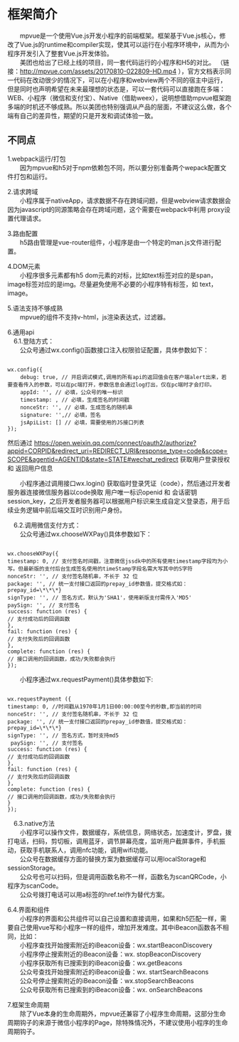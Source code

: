 # 框架简介
&emsp;&emsp;mpvue是一个使用Vue.js开发小程序的前端框架。框架基于Vue.js核心，修改了Vue.js的runtime和compiler实现，使其可以运行在小程序环境中，从而为小程序开发引入了整套Vue.js开发体验。  
&emsp;&emsp;美团也给出了已经上线的项目，同一套代码运行的小程序和H5的对比。
（链接：http://mpvue.com/assets/20170810-022809-HD.mp4 ），官方文档表示同一代码在改动很少的情况下，可以在小程序和webview两个不同的宿主中运行，但是同时也声明希望在未来最理想的状态是，可以一套代码可以直接跑在多端：WEB、小程序（微信和支付宝）、Native（借助weex），说明想借助mpvue框架跑多端的时机还不够成熟。所以美团也特别强调从产品的层面，不建议这么做，各个端有自己的差异性，期望的只是开发和调试体验一致。  

## 不同点
1.webpack运行/打包  
&emsp;&emsp;因为mpvue和h5对于npm依赖包不同，所以要分别准备两个wepack配置文件打包和运行。

2.请求跨域  
&emsp;&emsp;小程序属于nativeApp，请求数据不存在跨域问题，但是webview请求数据会因为javascript的同源策略会存在跨域问题，这个需要在webpack中利用 proxy设置代理请求。

3.路由配置  
&emsp;&emsp;h5路由管理是vue-router组件，小程序是由一个特定的man.js文件进行配置。

4.DOM元素  
&emsp;&emsp;小程序很多元素都有h5 dom元素的对标，比如text标签对应的是span，image标签对应的是img。尽量避免使用不必要的小程序特有标签，如 text，image。

5.语法支持不够成熟  
&emsp;&emsp;mpvue的组件不支持v-html，js渲染表达式，过滤器。

6.通用api  
&emsp;6.1.登陆方式：  
&emsp;&emsp;公众号通过wx.config()函数接口注入权限验证配置，具体参数如下：
<pre><code>
wx.config({
    debug: true, // 开启调试模式,调用的所有api的返回值会在客户端alert出来，若要查看传入的参数，可以在pc端打开，参数信息会通过log打出，仅在pc端时才会打印。
    appId: '', // 必填，公众号的唯一标识
    timestamp: , // 必填，生成签名的时间戳
    nonceStr: '', // 必填，生成签名的随机串
    signature: '',// 必填，签名
    jsApiList: [] // 必填，需要使用的JS接口列表
});
</code></pre>
然后通过
https://open.weixin.qq.com/connect/oauth2/authorize?appid=CORPID&redirect_uri=REDIRECT_URI&response_type=code&scope=SCOPE&agentid=AGENTID&state=STATE#wechat_redirect   获取用户登录授权和 返回用户信息

&emsp;&emsp;小程序通过调用接口wx.login() 获取临时登录凭证（code），然后通过开发者服务器连接微信服务器以code换取 用户唯一标识openid 和 会话密钥session_key，之后开发者服务器可以根据用户标识来生成自定义登录态，用于后续业务逻辑中前后端交互时识别用户身份。

&emsp;6.2.调用微信支付方式：  
&emsp;&emsp;公众号通过wx.chooseWXPay()具体参数如下：
<pre><code>
wx.chooseWXPay({
timestamp: 0, // 支付签名时间戳，注意微信jssdk中的所有使用timestamp字段均为小写。但最新版的支付后台生成签名使用的timeStamp字段名需大写其中的S字符
nonceStr: '', // 支付签名随机串，不长于 32 位
package: '', // 统一支付接口返回的prepay_id参数值，提交格式如：prepay_id=\*\*\*}
signType: '', // 签名方式，默认为'SHA1'，使用新版支付需传入'MD5'
paySign: '', // 支付签名
success: function (res) {
// 支付成功后的回调函数
},
fail: function (res) {
// 支付失败后的回调函数
},
complete: function (res) {
// 接口调用的回调函数，成功/失败都会执行
});
</code></pre>
&emsp;&emsp;小程序通过wx.requestPayment()具体参数如下:
<pre><code>
wx.requestPayment ({
timestamp: 0, //时间戳从1970年1月1日00:00:00至今的秒数,即当前的时间
nonceStr: '', // 支付签名随机串，不长于 32 位
package: '', // 统一支付接口返回的prepay_id参数值，提交格式如：prepay_id=\*\*\*}
signType: '', // 签名方式，暂时支持md5
 paySign: '', // 支付签名
success: function (res) {
// 支付成功后的回调函数
},
fail: function (res) {
// 支付失败后的回调函数
},
complete: function (res) {
// 接口调用的回调函数，成功/失败都会执行
}
});
</code></pre>

&emsp;6.3.native方法  
&emsp;&emsp;小程序可以操作文件，数据缓存，系统信息，网络状态，加速度计，罗盘，拨打电话，扫码，剪切板，调用蓝牙，调节屏幕亮度，监听用户截屏事件，手机振动，获取手机联系人，调用nfc功能，调用wifi功能。  
&emsp;&emsp;公众号在数据缓存方面的替换方案为数据缓存可以用localStorage和sessionStorage。  
&emsp;&emsp;公众号也可以扫码，但是调用函数名称不一样，函数名为scanQRCode，小程序为scanCode。  
&emsp;&emsp;公众号拨打电话可以用a标签的href.tel作为替代方案。  

6.4.界面和组件  
&emsp;&emsp;小程序的界面和公共组件可以自己设置和直接调用，如果和h5匹配一样，需要自己使用vue写和小程序一样的组件，增加开发难度。其中iBeacon函数各不相同，比如：  
&emsp;&emsp;小程序查找开始搜索附近的iBeacon设备：wx.startBeaconDiscovery  
&emsp;&emsp;小程序停止搜索附近的iBeacon设备：wx. stopBeaconDiscovery  
&emsp;&emsp;小程序获取所有已搜索到的iBeacon设备：wx.getBeacons  
&emsp;&emsp;公众号查找开始搜索附近的iBeacon设备：wx. startSearchBeacons  
&emsp;&emsp;公众号停止搜索附近的iBeacon设备：wx.stopSearchBeacons  
&emsp;&emsp;公众号获取所有已搜索到的iBeacon设备：wx. onSearchBeacons  

7.框架生命周期  
&emsp;&emsp;除了Vue本身的生命周期外，mpvue还兼容了小程序生命周期，这部分生命周期钩子的来源于微信小程序的Page，除特殊情况外，不建议使用小程序的生命周期钩子。  
